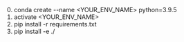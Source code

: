 0. conda create --name <YOUR_ENV_NAME> python=3.9.5
1. activate <YOUR_ENV_NAME>
2. pip install -r requirements.txt
3. pip install -e ./